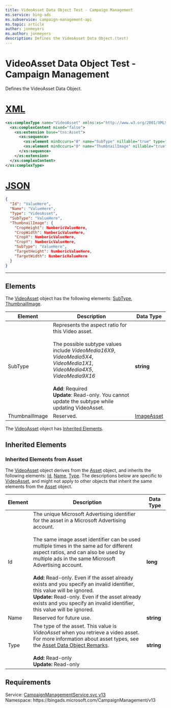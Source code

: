 ```yaml
---
title: VideoAsset Data Object Test - Campaign Management
ms.service: bing-ads
ms.subservice: campaign-management-api
ms.topic: article
author: jonmeyers
ms.author: jonmeyers
description: Defines the VideoAsset Data Object.(test)
---
```

# VideoAsset Data Object Test - Campaign Management
Defines the VideoAsset Data Object.

# [XML](#tab/xml)

```xml
<xs:complexType name="VideoAsset" xmlns:xs="http://www.w3.org/2001/XMLSchema">
  <xs:complexContent mixed="false">
    <xs:extension base="tns:Asset">
      <xs:sequence>
        <xs:element minOccurs="0" name="SubType" nillable="true" type="xs:string" />
        <xs:element minOccurs="0" name="ThumbnailImage" nillable="true" type="tns:ImageAsset" />
      </xs:sequence>
    </xs:extension>
  </xs:complexContent>
</xs:complexType>
```

# [JSON](#tab/json)

```json
{
  "Id": "ValueHere",
  "Name": "ValueHere",
  "Type": "VideoAsset",
  "SubType": "ValueHere",
  "ThumbnailImage": {
    "CropHeight": NumbericValueHere,
    "CropWidth": NumbericValueHere,
    "CropX": NumbericValueHere,
    "CropY": NumbericValueHere,
    "SubType": "ValueHere",
    "TargetHeight": NumbericValueHere,
    "TargetWidth": NumbericValueHere
  }
}
```

-----

## <a name="elements"></a>Elements

The [VideoAsset](videoasset.md) object has the following elements: [SubType](#subtype), [ThumbnailImage](#thumbnailimage).

|Element|Description|Data Type|
|-----------|---------------|-------------|
|<a name="subtype"></a>SubType|Represents the aspect ratio for this Video asset.<br/><br/>The possible subtype values include *VideoMedia16X9*, *VideoMedia5X4*, *VideoMedia1X1*, *VideoMedia4X5*, *VideoMedia9X16*<br/><br/>**Add**: Required<br/>**Update**: Read-only. You cannot update the subtype while updating VideoAsset. |**string**|
|<a name="thumbnailimage"></a>ThumbnailImage|Reserved.|[ImageAsset](imageasset.md)|

The [VideoAsset](videoasset.md) object has [Inherited Elements](#inheritedelements).

## <a name="inheritedelements"></a>Inherited Elements

### <a name="inheritedelementsasset"></a>Inherited Elements from Asset
The [VideoAsset](videoasset.md) object derives from the [Asset](asset.md) object, and inherits the following elements: [Id](#id), [Name](#name), [Type](#type). The descriptions below are specific to [VideoAsset](videoasset.md), and might not apply to other objects that inherit the same elements from the [Asset](asset.md) object.  

|Element|Description|Data Type|
|-----------|---------------|-------------|
|<a name="id"></a>Id|The unique Microsoft Advertising identifier for the asset in a Microsoft Advertising account.<br/><br/>The same image asset identifier can be used multiple times in the same ad for different aspect ratios, and can also be used by multiple ads in the same Microsoft Advertising account.<br/><br/>**Add:** Read-only. Even if the asset already exists and you specify an invalid identifier, this value will be ignored.<br/>**Update:** Read-only. Even if the asset already exists and you specify an invalid identifier, this value will be ignored.|**long**|
|<a name="name"></a>Name|Reserved for future use.|**string**|
|<a name="type"></a>Type|The type of the asset. This value is *VideoAsset* when you retrieve a video asset. For more information about asset types, see the [Asset Data Object Remarks](asset.md#remarks).<br/><br/>**Add:** Read-only<br/>**Update:** Read-only|**string**|

## Requirements
Service: [CampaignManagementService.svc v13](https://campaign.api.bingads.microsoft.com/Api/Advertiser/CampaignManagement/v13/CampaignManagementService.svc)  
Namespace: https\://bingads.microsoft.com/CampaignManagement/v13  

